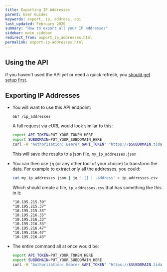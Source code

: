 ```yaml
---
title: Exporting IP Addresses
parent: User Guides
keywords: export, ip, address, api
last_updated: February 2020
summary: "How to export all your IP addresses"
sidebar: main_sidebar
redirect_from: export_ip_addresses.html
permalink: export-ip-addresses.html
---
```


## Using the API

If you haven't used the API yet or need a quick refresh, you [should get setup first](/api_getting_started.html).

## Exporting IP Addresses

- You will want to use this API endpoint:

  `GET /ip_addresses`

  A full request via cURL would look similar to this:

  ```bash
  export API_TOKEN=PUT_YOUR_TOKEN_HERE
  export SUBDOMAIN=PUT_YOUR_SUBDOMAIN_HERE
  curl -H "Authorization: Bearer $API_TOKEN" "https://$SUBDOMAIN.tidal.cloud/api/v1/ip_addresses" > my_ip_addresses.json
  ```
  This will save the results to a json file, `my_ip_addresses.json`

- You can then use `jq` (or any other tool of your choice) to transform the data. For example to extract only all the addresses, you could:

  ```bash
  cat my_ip_addresses.json | jq '.[] | .address' > ip_addresses.csv
  ```

  Which should create a file, `ip_addresses.csv` that has something like this in it:

  ```
  "10.195.215.39"
  "10.195.215.37"
  "10.195.215.33"
  "10.195.216.35"
  "10.195.216.33"
  "10.195.216.33"
  "10.195.216.47"
  "10.195.216.47"
  "10.195.216.43"
  ```

- The entire command all at once would be:

  ```bash
  export API_TOKEN=PUT_YOUR_TOKEN_HERE
  export SUBDOMAIN=PUT_YOUR_SUBDOMAIN_HERE
  curl -H "Authorization: Bearer $API_TOKEN" "https://$SUBDOMAIN.tidal.cloud/api/v1/ip_addresses" | jq '.[] | .address' > ip_addresses.csv
  ```
